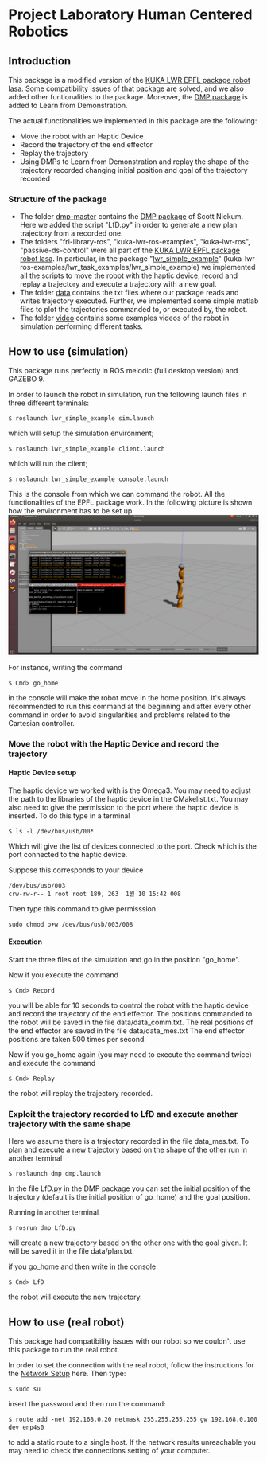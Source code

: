 # Project Laboratory Human Centered Robotics

## Introduction


This package is a modified version of the [KUKA LWR EPFL package robot lasa](https://github.com/epfl-lasa/kuka-lwr-ros).
Some compatibility issues of that package are solved, and we also added other funtionalities to the package.
Moreover, the [DMP package](https://github.com/sniekum/dmp) is added to Learn from Demonstration.

The actual functionalities we implemented in this package are the following:


* Move the robot with an Haptic Device
* Record the trajectory of the end effector
* Replay the trajectory
* Using DMPs to Learn from Demonstration and replay the shape of the trajectory recorded changing initial position and goal of the trajectory recorded 

### Structure of the package

* The folder [dmp-master](dmp-master/) contains the [DMP package](https://github.com/sniekum/dmp) of Scott Niekum. Here we added the script "LfD.py" in order to generate a new plan trajectory from a recorded one.
* The folders "fri-library-ros", "kuka-lwr-ros-examples", "kuka-lwr-ros", "passive-ds-control" were all part of the [KUKA LWR EPFL package robot lasa](https://github.com/epfl-lasa/kuka-lwr-ros). In particular, in the package "[lwr_simple_example](kuka-lwr-ros-examples/lwr_task_examples/lwr_simple_example/)" (kuka-lwr-ros-examples/lwr_task_examples/lwr_simple_example) we implemented all the scripts to move the robot with the haptic device, record and replay a trajectory and execute a trajectory with a new goal.
* The folder [data](data/) contains the txt files where our package reads and writes trajectory executed. Further, we implemented some simple matlab files to plot the trajectories commanded to, or executed by, the robot.
* The folder [video](video/) contains some examples videos of the robot in simulation performing different tasks.


## How to use (simulation)

This package runs perfectly in ROS melodic (full desktop version) and GAZEBO 9.

In order to launch the robot in simulation, run the following launch files in three different terminals:

```
$ roslaunch lwr_simple_example sim.launch
```

which will setup the simulation environment;

```
$ roslaunch lwr_simple_example client.launch
```
which will run the client;

```
$ roslaunch lwr_simple_example console.launch
```

This is the console from which we can command the robot.
All the functionalities of the EPFL package work.
In the following picture is shown how the environment has to be set up.
![Alt text](Images/environment.png "Environment set up")

For instance, writing the command

```
$ Cmd> go_home
```

in the console will make the robot move in the home position.
It's always recommended to run this command at the beginning and after every other command in order to avoid singularities and problems related to the Cartesian controller.

### Move the robot with the Haptic Device and record the trajectory

#### Haptic Device setup

The haptic device we worked with is the Omega3. You may need to adjust the path to the libraries of the haptic device in the CMakelist.txt.
You may also need to give the permission to the port where the haptic device is inserted. To do this type in a terminal

```
$ ls -l /dev/bus/usb/00*
```
Which will give the list of devices connected to the port. Check which is the port connected to the haptic device.

Suppose this corresponds to your device
```
/dev/bus/usb/003
crw-rw-r-- 1 root root 189, 263  1월 10 15:42 008
```
Then type this command to give permisssion
```
sudo chmod o+w /dev/bus/usb/003/008
```
#### Execution

Start the three files of the simulation and go in the position "go_home".

Now if you execute the command

```
$ Cmd> Record
```

you will be able for 10 seconds to control the robot with the haptic device and record the trajectory of the end effector. The positions commanded to the robot will be saved in the file data/data_comm.txt. The real positions of the end effector are saved in the file data/data_mes.txt
The end effector positions are taken 500 times per second.

Now if you go_home again (you may need to execute the command twice) and execute the command

```
$ Cmd> Replay
```

the robot will replay the trajectory recorded.

### Exploit the trajectory recorded to LfD and execute another trajectory with the same shape

Here we assume there is a trajectory recorded in the file data_mes.txt. To plan and execute a new trajectory based on the shape of the other run in another terminal

```
$ roslaunch dmp dmp.launch
```
 
In the file LfD.py in the DMP package you can set the initial position of the trajectory (default is the initial position of go_home) and the goal position.

Running in another terminal

```
$ rosrun dmp LfD.py
```

will create a new trajectory based on the other one with the goal given. It will be saved it in the file data/plan.txt.

if you go_home and then write in the console

```
$ Cmd> LfD
```

the robot will execute the new trajectory.

## How to use (real robot)

This package had compatibility issues with our robot so we couldn't use this package to run the real robot.

In order to set the connection with the real robot, follow the instructions for the [Network Setup](https://github.com/epfl-lasa/kuka-lwr-ros/wiki/Network-setup) here. Then type:
```
$ sudo su
```
insert the password and then run the command:
```
$ route add -net 192.168.0.20 netmask 255.255.255.255 gw 192.168.0.100 dev enp4s0
```
to add a static route to a single host. 
If the network results unreachable you may need to check the connections setting of your computer.



